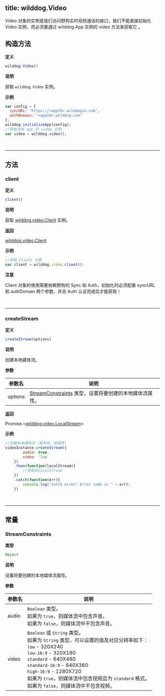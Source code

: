 ﻿
title: wilddog.Video
---

Video 对象的实例是我们访问野狗实时视频通话的接口，我们不能直接初始化 Video 实例，而必须要通过 wilddog.App 实例的 video 方法来获取它 。

## 构造方法

**定义**

```js
wilddog.Video()
```
**说明**

获取 `wilddog.Video` 实例。

**示例**

```js
var config = {
  syncURL: "https://<appId>.wilddogio.com",
  authDomain: "<appId>.wilddog.com"
};
wilddog.initializeApp(config);
//获取当前 app 的 video 实例
var video = wilddog.video();
```

</br>

---

## 方法

### client

**定义**

```js
client()
```

**说明**

获取 [wilddog.video.Client](/video/Web/api/wilddogVideoClient.html) 实例。

**返回**

[wilddog.video.Client](/video/Web/api/wilddogVideoClient.html)

**示例**

```js
//获取 Client 对象
var client = wilddog.video.client();
```

**注意**

Client 对象的使用需要依赖野狗的 Sync 和 Auth，初始化时必须配置 syncURL 和 authDomain 两个参数，并且 Auth 认证完成后才能获取！

</br>

---

### createStream

**定义**

```js
createStream(options)
```

**说明**

创建本地媒体流。

**参数**

| 参数名 | 说明 |
|---|---|
| options | [StreamConstraints](/video/Web/api/wilddogVideo.html#StreamConstraints) 类型，设置将要创建的本地媒体流属性。 |

**返回**

Promise.<[wilddog.video.LocalStream](/video/Web/api/localStream.html)>

**示例**

```js
//创建本地媒体流（有声音，低画质）
videoInstance.createStream({
        audio: true,
        video: 'low'
    })
    .then(function(localStream){
        //获取到localStream
    })
    .catch(function(err){
        console.log("Catch error! Error code is " + err);
    })
```

</br>

---

## 常量

### StreamConstraints

**类型**

```js
Object
```

**说明**

设置将要创建的本地媒体流属性。

**参数**

| 参数名 | 说明 |
|---|---|
| audio | `Boolean` 类型。<br>如果为 `true`，则媒体流中包含声音。<br>如果为 `false`，则媒体流中不包含声音。|
| video | `Boolean` 或 `String` 类型。<br>如果为 `String` 类型，可以设置的值及对应分辨率如下：<br>`low` - 320X240<br>`low-16:9` - 320X180<br>`standard` - 640X480<br>`standard-16:9` - 640X360<br>`high-16:9` - 1280X720<br>如果为 `true`，则媒体流中包含视频且为 `standard` 格式。<br>如果为 `false`，则媒体流中不包含视频。 |
